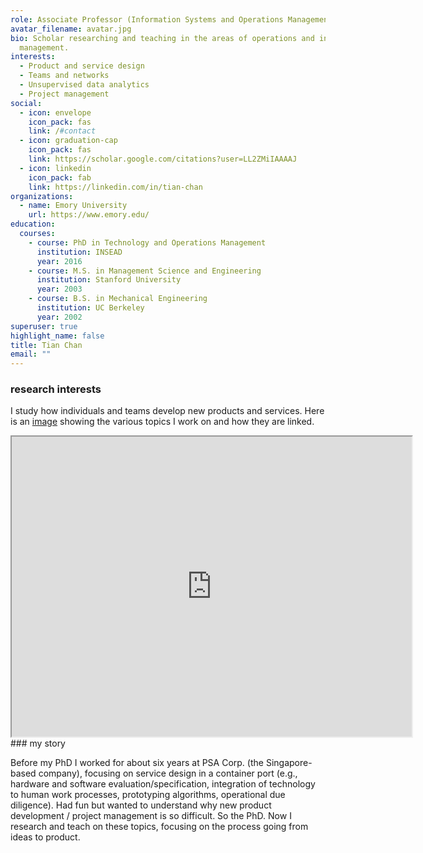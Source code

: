 ```yaml
---
role: Associate Professor (Information Systems and Operations Management)
avatar_filename: avatar.jpg
bio: Scholar researching and teaching in the areas of operations and innovation
  management.
interests:
  - Product and service design
  - Teams and networks
  - Unsupervised data analytics
  - Project management
social:
  - icon: envelope
    icon_pack: fas
    link: /#contact
  - icon: graduation-cap
    icon_pack: fas
    link: https://scholar.google.com/citations?user=LL2ZMiIAAAAJ
  - icon: linkedin
    icon_pack: fab
    link: https://linkedin.com/in/tian-chan
organizations:
  - name: Emory University
    url: https://www.emory.edu/
education:
  courses:
    - course: PhD in Technology and Operations Management
      institution: INSEAD
      year: 2016
    - course: M.S. in Management Science and Engineering
      institution: Stanford University
      year: 2003
    - course: B.S. in Mechanical Engineering
      institution: UC Berkeley
      year: 2002
superuser: true
highlight_name: false
title: Tian Chan
email: ""
---
```

### research interests

I study how individuals and teams develop new products and services. Here is an [image](https://drive.google.com/file/d/1JCD7AAdToL92bflvZylu9ygv1Qs0fXVZ/view) showing the various topics I work on and how they are linked.  
<iframe src="https://drive.google.com/file/d/1JCD7AAdToL92bflvZylu9ygv1Qs0fXVZ/preview" width="640" height="480" allow="autoplay"></iframe>
### my story

Before my PhD I worked for about six years at PSA Corp. (the Singapore-based company), focusing on service design in a container port (e.g., hardware and software evaluation/specification, integration of technology to human work processes, prototyping algorithms, operational due diligence). Had fun but wanted to understand why new product development / project management is so difficult. So the PhD. Now I research and teach on these topics, focusing on the process going from ideas to product.
